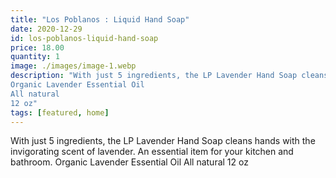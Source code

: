 ```yaml
---
title: "Los Poblanos : Liquid Hand Soap"
date: 2020-12-29
id: los-poblanos-liquid-hand-soap
price: 18.00
quantity: 1
image: ./images/image-1.webp
description: "With just 5 ingredients, the LP Lavender Hand Soap cleans hands with the invigorating scent of lavender. An essential item for your kitchen and bathroom.
Organic Lavender Essential Oil
All natural
12 oz"
tags: [featured, home]
---
```

With just 5 ingredients, the LP Lavender Hand Soap cleans hands with the invigorating scent of lavender. An essential item for your kitchen and bathroom.
Organic Lavender Essential Oil
All natural
12 oz
